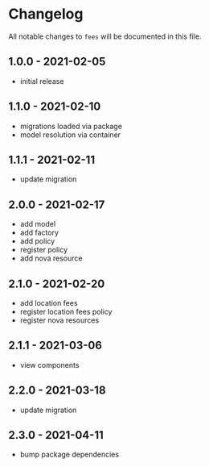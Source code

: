 # Changelog

All notable changes to `fees` will be documented in this file.

## 1.0.0 - 2021-02-05

- initial release

## 1.1.0 - 2021-02-10

- migrations loaded via package
- model resolution via container

## 1.1.1 - 2021-02-11

- update migration

## 2.0.0 - 2021-02-17

- add model
- add factory
- add policy
- register policy
- add nova resource

## 2.1.0 - 2021-02-20

- add location fees
- register location fees policy
- register nova resources

## 2.1.1 - 2021-03-06

- view components

## 2.2.0 - 2021-03-18

- update migration

## 2.3.0 - 2021-04-11

- bump package dependencies
